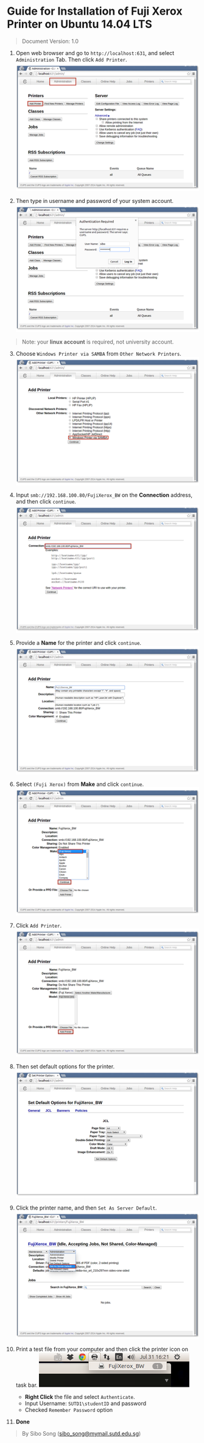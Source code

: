 Guide for Installation of Fuji Xerox Printer on Ubuntu 14.04 LTS
=========
> Document Version: 1.0

1. Open web browser and go to `http://localhost:631`, and select `Administration` Tab. Then click `Add Printer`.
![webpage01][webpage01]

2. Then type in username and password of your system account.
![webpage02][webpage02]
> Note: your **linux account** is required, not university account.

3. Choose `Windows Printer via SAMBA` from `Other Network Printers`.
![webpage03][webpage03]

4. Input `smb://192.168.100.80/FujiXerox_BW` on the **Connection** address, and then click `continue`.
![webpage04][webpage04]

5. Provide a **Name** for the printer and click `continue`.
![webpage05][webpage05]

6. Select `(Fuji Xerox)` from **Make** and click `continue`. 
![webpage06][webpage06]

7. Click `Add Printer`.
![webpage07][webpage07]

8. Then set default options for the printer.
![webpage08][webpage08]

9. Click the printer name, and then `Set As Server Default`.
![webpage09][webpage09]

10. Print a test file from your computer and then click the printer icon on task bar. 
![screenshot01][screenshot01]
	+ **Right Click** the file and select `Authenticate`. 
	+ Input Username: `SUTD1\studentID` and password
	+ Checked `Remember Password` option

11. **Done**

<!-- Links -->

[webpage01]: figures/sutd-printer-linux/webpage01.png "webpage"
[webpage02]: figures/sutd-printer-linux/webpage02.png "webpage"
[webpage03]: figures/sutd-printer-linux/webpage03.png "webpage"
[webpage04]: figures/sutd-printer-linux/webpage04.png "webpage"
[webpage05]: figures/sutd-printer-linux/webpage05.png "webpage"
[webpage06]: figures/sutd-printer-linux/webpage06.png "webpage"
[webpage07]: figures/sutd-printer-linux/webpage07.png "webpage"
[webpage08]: figures/sutd-printer-linux/webpage08.png "webpage"
[webpage09]: figures/sutd-printer-linux/webpage09.png "webpage"
[screenshot01]: figures/sutd-printer-linux/screenshot01.png "screenshot"

> By Sibo Song (sibo_song@mymail.sutd.edu.sg)
